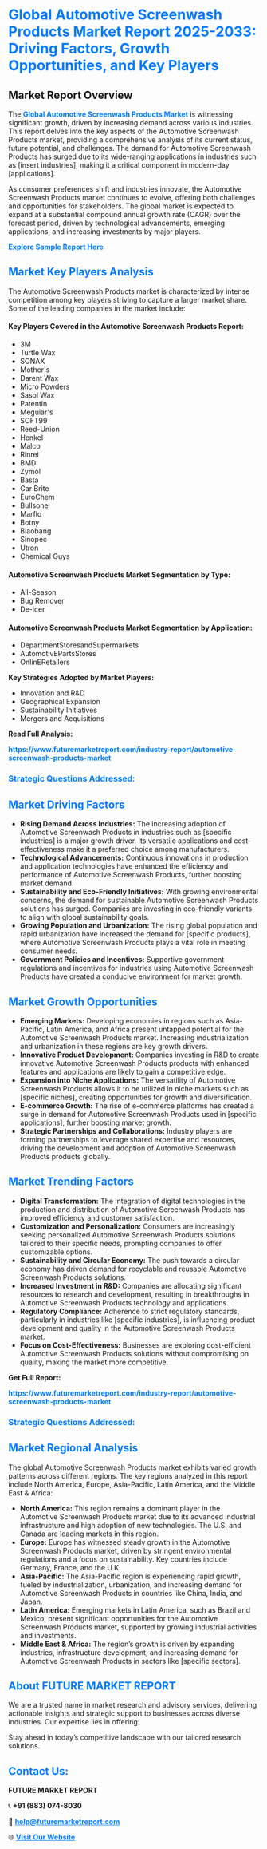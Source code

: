<h1 style="color: #007BFF;">Global Automotive Screenwash Products Market Report 2025-2033: Driving Factors, Growth Opportunities, and Key Players</h1>

<section id="overview">
<h2>Market Report Overview</h2>
<p>The <a href="https://www.futuremarketreport.com/industry-report/automotive-screenwash-products-market" style="color: #007BFF; text-decoration: none;"><strong>Global Automotive Screenwash Products Market</strong></a> is witnessing significant growth, driven by increasing demand across various industries. This report delves into the key aspects of the Automotive Screenwash Products market, providing a comprehensive analysis of its current status, future potential, and challenges. The demand for Automotive Screenwash Products has surged due to its wide-ranging applications in industries such as [insert industries], making it a critical component in modern-day [applications].</p>
<p>As consumer preferences shift and industries innovate, the Automotive Screenwash Products market continues to evolve, offering both challenges and opportunities for stakeholders. The global market is expected to expand at a substantial compound annual growth rate (CAGR) over the forecast period, driven by technological advancements, emerging applications, and increasing investments by major players.</p>
</section>

<section id="overview">
<p><a href="https://www.futuremarketreport.com/request-sample/reportId=41316" style="color: #007BFF; text-decoration: none;"><strong>Explore Sample Report Here</strong></a></p>
</section>

<section id="key-players">
<h2 style="color: #007BFF;">Market Key Players Analysis</h2>
<p>The Automotive Screenwash Products market is characterized by intense competition among key players striving to capture a larger market share. Some of the leading companies in the market include:</p>
<h4>Key Players Covered in the Automotive Screenwash Products Report:</h4>
<ul><li>3M</li><li>Turtle Wax</li><li>SONAX</li><li>Mother&#039;s</li><li>Darent Wax</li><li>Micro Powders</li><li>Sasol Wax</li><li>Patentin</li><li>Meguiar&#039;s</li><li>SOFT99</li><li>Reed-Union</li><li>Henkel</li><li>Malco</li><li>Rinrei</li><li>BMD</li><li>Zymol</li><li>Basta</li><li>Car Brite</li><li>EuroChem</li><li>Bullsone</li><li>Marflo</li><li>Botny</li><li>Biaobang</li><li>Sinopec</li><li>Utron</li><li>Chemical Guys</li></ul>
<h4>Automotive Screenwash Products Market Segmentation by Type:</h4>
<ul><li>All-Season</li><li>Bug Remover</li><li>De-icer</li></ul>

<h4>Automotive Screenwash Products Market Segmentation by Application:</h4>
<ul><li>DepartmentStoresandSupermarkets</li><li>AutomotivEPartsStores</li><li>OnlinERetailers</li></ul>
<p><strong>Key Strategies Adopted by Market Players:</strong></p>
<ul>
<li>Innovation and R&D</li>
<li>Geographical Expansion</li>
<li>Sustainability Initiatives</li>
<li>Mergers and Acquisitions</li>
</ul>
</section>

<section>
<p><strong>Read Full Analysis: </strong></p><a href="https://www.futuremarketreport.com/industry-report/automotive-screenwash-products-market" style="color: #007BFF; text-decoration: none;"><strong>https://www.futuremarketreport.com/industry-report/automotive-screenwash-products-market</strong></a>
<h3 style="color: #007BFF;">Strategic Questions Addressed:</h3>
</section>

<section id="driving-factors">
<h2 style="color: #007BFF;">Market Driving Factors</h2>
<ul>
<li><strong>Rising Demand Across Industries:</strong> The increasing adoption of Automotive Screenwash Products in industries such as [specific industries] is a major growth driver. Its versatile applications and cost-effectiveness make it a preferred choice among manufacturers.</li>
<li><strong>Technological Advancements:</strong> Continuous innovations in production and application technologies have enhanced the efficiency and performance of Automotive Screenwash Products, further boosting market demand.</li>
<li><strong>Sustainability and Eco-Friendly Initiatives:</strong> With growing environmental concerns, the demand for sustainable Automotive Screenwash Products solutions has surged. Companies are investing in eco-friendly variants to align with global sustainability goals.</li>
<li><strong>Growing Population and Urbanization:</strong> The rising global population and rapid urbanization have increased the demand for [specific products], where Automotive Screenwash Products plays a vital role in meeting consumer needs.</li>
<li><strong>Government Policies and Incentives:</strong> Supportive government regulations and incentives for industries using Automotive Screenwash Products have created a conducive environment for market growth.</li>
</ul>
</section>

<section id="growth-opportunities">
<h2 style="color: #007BFF;">Market Growth Opportunities</h2>
<ul>
<li><strong>Emerging Markets:</strong> Developing economies in regions such as Asia-Pacific, Latin America, and Africa present untapped potential for the Automotive Screenwash Products market. Increasing industrialization and urbanization in these regions are key growth drivers.</li>
<li><strong>Innovative Product Development:</strong> Companies investing in R&D to create innovative Automotive Screenwash Products products with enhanced features and applications are likely to gain a competitive edge.</li>
<li><strong>Expansion into Niche Applications:</strong> The versatility of Automotive Screenwash Products allows it to be utilized in niche markets such as [specific niches], creating opportunities for growth and diversification.</li>
<li><strong>E-commerce Growth:</strong> The rise of e-commerce platforms has created a surge in demand for Automotive Screenwash Products used in [specific applications], further boosting market growth.</li>
<li><strong>Strategic Partnerships and Collaborations:</strong> Industry players are forming partnerships to leverage shared expertise and resources, driving the development and adoption of Automotive Screenwash Products products globally.</li>
</ul>
</section>

<section id="trending-factors">
<h2 style="color: #007BFF;">Market Trending Factors</h2>
<ul>
<li><strong>Digital Transformation:</strong> The integration of digital technologies in the production and distribution of Automotive Screenwash Products has improved efficiency and customer satisfaction.</li>
<li><strong>Customization and Personalization:</strong> Consumers are increasingly seeking personalized Automotive Screenwash Products solutions tailored to their specific needs, prompting companies to offer customizable options.</li>
<li><strong>Sustainability and Circular Economy:</strong> The push towards a circular economy has driven demand for recyclable and reusable Automotive Screenwash Products solutions.</li>
<li><strong>Increased Investment in R&D:</strong> Companies are allocating significant resources to research and development, resulting in breakthroughs in Automotive Screenwash Products technology and applications.</li>
<li><strong>Regulatory Compliance:</strong> Adherence to strict regulatory standards, particularly in industries like [specific industries], is influencing product development and quality in the Automotive Screenwash Products market.</li>
<li><strong>Focus on Cost-Effectiveness:</strong> Businesses are exploring cost-efficient Automotive Screenwash Products solutions without compromising on quality, making the market more competitive.</li>
</ul>
</section>

<section>
<p><strong>Get Full Report: </strong></p><a href="https://www.futuremarketreport.com/industry-report/automotive-screenwash-products-market" style="color: #007BFF; text-decoration: none;"><strong>https://www.futuremarketreport.com/industry-report/automotive-screenwash-products-market</strong></a>
<h3 style="color: #007BFF;">Strategic Questions Addressed:</h3>
</section>


<section id="regional-analysis">
<h2 style="color: #007BFF;">Market Regional Analysis</h2>
<p>The global Automotive Screenwash Products market exhibits varied growth patterns across different regions. The key regions analyzed in this report include North America, Europe, Asia-Pacific, Latin America, and the Middle East & Africa:</p>
<ul>
<li><strong>North America:</strong> This region remains a dominant player in the Automotive Screenwash Products market due to its advanced industrial infrastructure and high adoption of new technologies. The U.S. and Canada are leading markets in this region.</li>
<li><strong>Europe:</strong> Europe has witnessed steady growth in the Automotive Screenwash Products market, driven by stringent environmental regulations and a focus on sustainability. Key countries include Germany, France, and the U.K.</li>
<li><strong>Asia-Pacific:</strong> The Asia-Pacific region is experiencing rapid growth, fueled by industrialization, urbanization, and increasing demand for Automotive Screenwash Products in countries like China, India, and Japan.</li>
<li><strong>Latin America:</strong> Emerging markets in Latin America, such as Brazil and Mexico, present significant opportunities for the Automotive Screenwash Products market, supported by growing industrial activities and investments.</li>
<li><strong>Middle East & Africa:</strong> The region’s growth is driven by expanding industries, infrastructure development, and increasing demand for Automotive Screenwash Products in sectors like [specific sectors].</li>
</ul>
</section>

<footer>
<h2 style="color: #007BFF;">About FUTURE MARKET REPORT</h2>
<p>We are a trusted name in market research and advisory services, delivering actionable insights and strategic support to businesses across diverse industries. Our expertise lies in offering:</p>

<p>Stay ahead in today’s competitive landscape with our tailored research solutions.</p>

<h2 style="color: #007BFF;">Contact Us:</h2>
<p><strong>FUTURE MARKET REPORT</strong></p>
<p>📞 <strong>+91 (883) 074-8030</strong></p>
<p>📧 <strong><a href="mailto:help@futuremarketreport.com" style="color: #007BFF;">help@futuremarketreport.com</a></strong></p>
<p>🌐 <strong><a href="https://www.futuremarketreport.com/" style="color: #007BFF;">Visit Our Website</a></strong></p>
</footer>